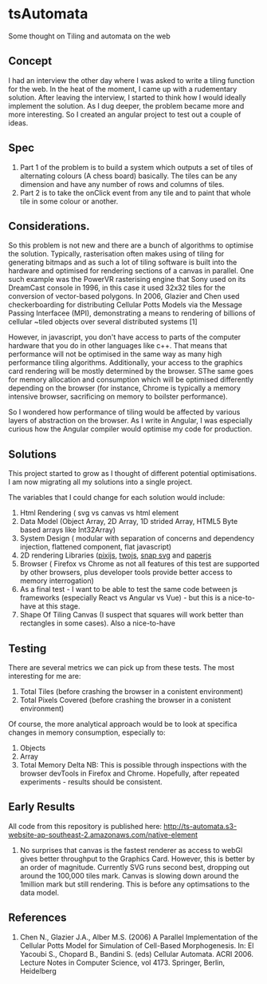 # tsAutomata
Some thought on Tiling and automata on the web

## Concept
I had an interview the other day where I was asked to write a tiling function for the web. In the heat of the moment, I came up with a rudementary solution. After leaving the interview, I started to think how I would ideally implement the solution. As I dug deeper, the problem became more and more interesting. So I created an angular project to test out a couple of ideas.

## Spec
1. Part 1 of the problem is to build a system which outputs a set of tiles of alternating colours (A chess board) basically. The tiles can be any dimension and have any number of rows and columns of tiles.
2. Part 2 is to take the onClick event from any tile and to paint that whole tile in some colour or another.

## Considerations.
So this problem is not new and there are a bunch of algorithms to optimise the solution. Typically, rasterisation often makes using of tiling for generating bitmaps and as such a lot of tiling software is built into the hardware and optimised for rendering sections of a canvas in parallel. One such example was the PowerVR rasterising engine that Sony used on its DreamCast console in 1996, in this case it used 32x32 tiles for the conversion of vector-based polygons. In 2006, Glazier and Chen used checkerboarding for distributing Cellular Potts Models via the Message Passing Interfacee (MPI), demonstrating a means to rendering of billions of cellular ~tiled objects over several distributed systems [1]

However, in javascript, you don't have access to parts of the computer hardware that you do in other languages like c++. That means that performance will not be optimised in the same way as many high performance tiling algorithms. Additionally, your access to the graphics card rendering will be mostly determined by the browser.  SThe same goes for memory allocation and consumption which will be optimised differently depending on the browser (for instance, Chrome is typically a memory intensive browser, sacrificing on memory to boilster performance). 

So I wondered how performance of tiling would be affected by various layers of abstraction on the browser. As I write in Angular, I was especially curious how the Angular compiler would optimise my code for production. 

## Solutions
This project started to grow as I thought of different potential optimisations. I am now migrating all my solutions into a single project. 

The variables that I could change for each solution would include:
1. Html Rendering ( svg vs canvas vs html element
2. Data Model (Object Array, 2D Array, 1D strided Array, HTML5 Byte based arrays like Int32Array)
3. System Design ( modular with separation of concerns and dependency injection, flattened component, flat javascript)
4. 2D rendering Libraries ([pixijs](http://www.pixijs.com/), [twojs](https://two.js.org/), [snap svg](http://snapsvg.io/) and [paperjs](http://paperjs.org/examples/q-bertify/)
5. Browser ( Firefox vs Chrome as not all features of this test are supported by other browsers, plus developer tools provide better access to memory interrogation)
6. As a final test - I want to be able to test the same code between js frameworks (especially React vs Angular vs Vue) - but this is a nice-to-have at this stage.
7. Shape Of Tiling Canvas (I suspect that squares will work better than rectangles in some cases). Also a nice-to-have

## Testing
There are several metrics we can pick up from these tests. The most interesting for me are:
1. Total Tiles (before crashing the browser in a conistent environment)
2. Total Pixels Covered (before crashing the browser in a conistent environment)

Of course, the more analytical approach would be to look at specifica changes in memory consumption, especially to:
1. Objects
2. Array
3. Total Memory Delta
NB: This is possible through inspections with the browser devTools in Firefox and Chrome. Hopefully, after repeated experiments - results should be consistent.

## Early Results
All code from this repository is published here: http://ts-automata.s3-website-ap-southeast-2.amazonaws.com/native-element

1. No surprises that canvas is the fastest renderer as access to webGl gives better throughput to the Graphics Card. However, this is better by an order of magnitude. Currently SVG runs second best, dropping out around the 100,000 tiles mark. Canvas is slowing down around the 1million mark but still rendering. This is before any optimsations to the data model.

## References
1. Chen N., Glazier J.A., Alber M.S. (2006) A Parallel Implementation of the Cellular Potts Model for Simulation of Cell-Based Morphogenesis. In: El Yacoubi S., Chopard B., Bandini S. (eds) Cellular Automata. ACRI 2006. Lecture Notes in Computer Science, vol 4173. Springer, Berlin, Heidelberg
